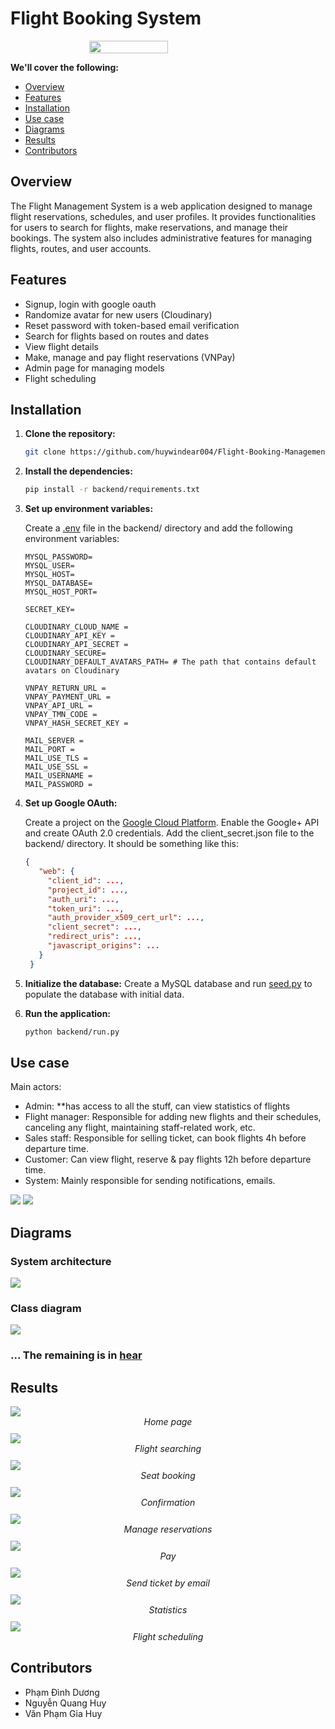 # Flight Booking System

<div style="display: flex; justify-content: center; margin-bottom: 10px;">
    <img src="./backend/app/static/images/iconLight.svg" alt="" width="50%" style="display: block;" >
</div>

**We'll cover the following:**

- [Overview](#overview)
- [Features](#features)
- [Installation](#installation)
- [Use case](#use-case)
- [Diagrams](#diagrams)
- [Results](#results)
- [Contributors](#contributors)

## Overview

The Flight Management System is a web application designed to manage flight reservations, schedules, and user profiles. It provides functionalities for users to search for flights, make reservations, and manage their bookings. The system also includes administrative features for managing flights, routes, and user accounts.

## Features

- Signup, login with google oauth
- Randomize avatar for new users (Cloudinary)
- Reset password with token-based email verification
- Search for flights based on routes and dates
- View flight details
- Make, manage and pay flight reservations (VNPay)
- Admin page for managing models
- Flight scheduling

## Installation

1. **Clone the repository:**

   ```bash
   git clone https://github.com/huywindear004/Flight-Booking-Management.git
   ```

2. **Install the dependencies:**

   ```bash
   pip install -r backend/requirements.txt
   ```

3. **Set up environment variables:**

   Create a [.env](http://_vscodecontentref_/1) file in the backend/ directory and add the following environment variables:

   ```.env
   MYSQL_PASSWORD=
   MYSQL_USER=
   MYSQL_HOST=
   MYSQL_DATABASE=
   MYSQL_HOST_PORT=

   SECRET_KEY=

   CLOUDINARY_CLOUD_NAME =
   CLOUDINARY_API_KEY =
   CLOUDINARY_API_SECRET =
   CLOUDINARY_SECURE=
   CLOUDINARY_DEFAULT_AVATARS_PATH= # The path that contains default avatars on Cloudinary

   VNPAY_RETURN_URL =
   VNPAY_PAYMENT_URL =
   VNPAY_API_URL =
   VNPAY_TMN_CODE =
   VNPAY_HASH_SECRET_KEY =

   MAIL_SERVER =
   MAIL_PORT =
   MAIL_USE_TLS =
   MAIL_USE_SSL =
   MAIL_USERNAME =
   MAIL_PASSWORD =
   ```

4. **Set up Google OAuth:**

   Create a project on the [Google Cloud Platform](https://console.cloud.google.com/). Enable the Google+ API and create OAuth 2.0 credentials. Add the client_secret.json file to the backend/ directory. It should be something like this:

   ```json
   {
      "web": {
        "client_id": ...,
        "project_id": ...,
        "auth_uri": ...,
        "token_uri": ...,
        "auth_provider_x509_cert_url": ...,
        "client_secret": ...,
        "redirect_uris": ...,
        "javascript_origins": ...
      }
    }
   ```

5. **Initialize the database:**
   Create a MySQL database and run [seed.py](./backend/seed/seed.py) to populate the database with initial data.

6. **Run the application:**

   ```bash
   python backend/run.py
   ```

## Use case

Main actors:

- Admin: \*\*has access to all the stuff, can view statistics of flights
- Flight manager: Responsible for adding new flights and their schedules, canceling any flight, maintaining staff-related work, etc.
- Sales staff: Responsible for selling ticket, can book flights 4h before departure time.
- Customer: Can view flight, reserve & pay flights 12h before departure time.
- System: Mainly responsible for sending notifications, emails.

<img src='readme_imgs/usecase1.png'>
<img src='readme_imgs/usecase2.png'>

## Diagrams

### System architecture

<img src='readme_imgs/system.png'>

### Class diagram

<img src='readme_imgs/class.png'>

### ... The remaining is in [hear](./Quản%20lý%20chuyến%20bay%20nhóm%209.docx)

## Results

<img src='readme_imgs/res1.png'>
<div style="text-align: center; margin-bottom: 10px;"><i>Home page</i></div>
<img src='readme_imgs/res2.png'>
<div style="text-align: center; margin-bottom: 10px;"><i>Flight searching</i></div>
<img src='readme_imgs/res3.png'>
<div style="text-align: center; margin-bottom: 10px;"><i>Seat booking</i></div>
<img src='readme_imgs/res4.png'>
<div style="text-align: center; margin-bottom: 10px;"><i>Confirmation</i></div>
<img src='readme_imgs/res5.png'>
<div style="text-align: center; margin-bottom: 10px;"><i>Manage reservations</i></div>
<img src='readme_imgs/res6.png'>
<div style="text-align: center; margin-bottom: 10px;"><i>Pay</i></div>
<img src='readme_imgs/res7.png'>
<div style="text-align: center; margin-bottom: 10px;"><i>Send ticket by email</i></div>
<img src='readme_imgs/res8.png'>
<div style="text-align: center; margin-bottom: 10px;"><i>Statistics</i></div>
<img src='readme_imgs/res9.png'>
<div style="text-align: center; margin-bottom: 10px;"><i>Flight scheduling</i></div>

## Contributors

- Phạm Đình Dương
- Nguyễn Quang Huy
- Văn Phạm Gia Huy

